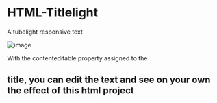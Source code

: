 # HTML-Titlelight
A tubelight responsive text

![image](https://user-images.githubusercontent.com/57111980/212487222-711e7445-8e08-42e4-9fa4-278ce6992b0d.png)

With the contenteditable property assigned to the <h2> title, you can edit the text and see on your own the effect of this html project

